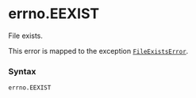 # errno.EEXIST

File exists.

This error is mapped to the exception [`FileExistsError`](/exceptions/FileExistsError.md).

### Syntax

```python
errno.EEXIST
```
